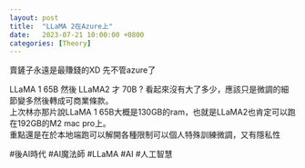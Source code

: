```yaml
---
layout: post
title:  "LLaMA 2在Azure上"
date:   2023-07-21 10:00:00 +0800
categories: [Theory]
---
```


賣鏟子永遠是最賺錢的XD 先不管azure了

LLaMA 1 65B 然後 LLaMA2 才 70B ? 看起來沒有大了多少，應該只是微調的細節變多然後轉成可商業條款。  
上次林亦那片說LLaMA 1 65B大概是130GB的ram，也就是LLaMA2也肯定可以跑在192GB的M2 mac pro上。  
重點還是在於本地端跑可以解開各種限制可以個人特殊訓練微調，又有隱私性  

#後AI時代 #AI魔法師 #LLaMA #AI #人工智慧